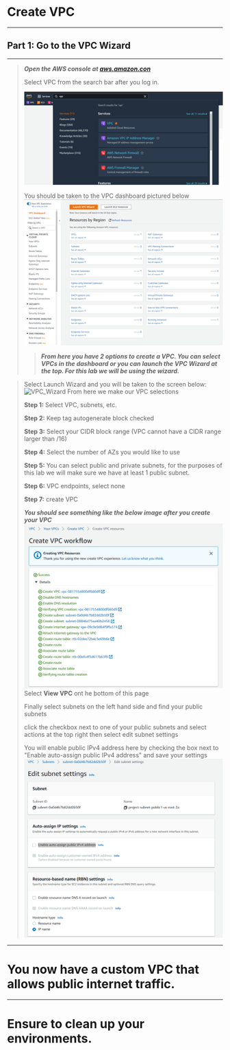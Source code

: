 # Create VPC
---
## Part 1: Go to the VPC Wizard
---
>***Open the AWS console at [aws.amazon.con](https://aws.amazon.com/)***
>
>Select VPC from the search bar after you log in. 
>
>![VPC Navigation](images/vpc_search.png)
>
>You should be taken to the VPC dashboard pictured below
>![EC2 Dash board](images/vpc_dashboard.png)
>>***From here you have 2 options to create a VPC.  You can select VPCs in the dashboard or you can launch the VPC Wizard at the top.  For this lab we will be using the wizard.***  
><p> 


></p>
>
>Select Launch Wizard and you will be taken to the screen below:
>![VPC_Wizard](images/VPC_Wizard/VPC_Wizard.gif)
>From here we make our VPC selections
>
>**Step 1:** Select VPC, subnets, etc.
>
>**Step 2:** Keep tag autogenerate block checked
>
>**Step 3:** Select your CIDR block range (VPC cannot have a CIDR range larger than /16)
>
>**Step 4:** Select the number of AZs you would like to use
>
>**Step 5:** You can select public and private subnets, for the purposes of this lab we will make sure we have at least 1 public subnet. 
>
>**Step 6:** VPC endpoints, select none
>
>**Step 7:** create VPC
>
>***You should see something like the below image after you create your VPC***
>![created VPC](images/vpc_created.png)
>Select **View VPC** ont he bottom of this page
>
>Finally select subnets on the left hand side and find your public subnets
>
>click the checkbox next to one of your public subnets and select actions at the top right then select edit subnet settings
>
>You will enable public IPv4 address here by checking the box next to "Enable auto-assign public IPv4 address" and save your settings
>![enable_pub_ip](images/enable_pub_ip.png)
---
# You now have a custom VPC that allows public internet traffic.
---
# Ensure to clean up your environments. 